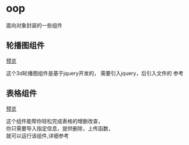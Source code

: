 # oop
面向对象封装的一些组件

## 轮播图组件
<a href="http://tclound.com/oop/%E5%B9%BB%E7%81%AF%E7%89%87%E6%8F%92%E4%BB%B6%E5%BC%80%E5%8F%91/show.html">预览</a>

这个3d轮播图组件是基于jquery开发的，
需要引入jquery，后引入文件的
参考


## 表格组件

<a href="http://tclound.com/oop/%E8%A1%A8%E6%A0%BC%E6%8F%92%E4%BB%B6/customer/musicList.html">预览</a><br>

这个组件能帮你轻松完成表格的增删改查，<br>
你只需要导入指定信息，提供删除，上传函数，<br>
就可以运行该组件,详细参考<a href="https://github.com/codingXiaoZ/oop/issues/1"></a>


  
